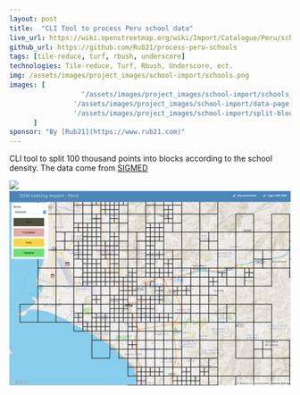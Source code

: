 ```yaml
---
layout: post
title:  "CLI Tool to process Peru school data"
live_url: https://wiki.openstreetmap.org/wiki/Import/Catalogue/Peru/schools#Procesamiento_de_datos
github_url: https://github.com/Rub21/process-peru-schools
tags: [tile-reduce, turf, rbush, underscore]
technologies: Tile-reduce, Turf, Rbush, Underscore, ect.
img: /assets/images/project_images/school-import/schools.png
images: [
                  '/assets/images/project_images/school-import/schools.png',
                '/assets/images/project_images/school-import/data-page.png',
                '/assets/images/project_images/school-import/split-blocks.png'
      ]
sponsor: "By [Rub21](https://www.rub21.com)"
---
```

CLI tool to split 100 thousand points into blocks according to the school density. The data come from [SIGMED](http://sigmed.minedu.gob.pe/mapaeducativo)

![](/assets/images/project_images/school-import/data-page.png)
![](/assets/images/project_images/school-import/split-blocks.png)